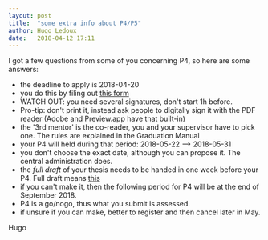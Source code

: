 ```yaml
---
layout: post
title:  "some extra info about P4/P5"
author: Hugo Ledoux
date:   2018-04-12 17:11
---
```


I got a few questions from some of you concerning P4, so here are some answers:

  - the deadline to apply is 2018-04-20
  - you do this by filing out [this form](https://d1rkab7tlqy5f1.cloudfront.net/Studentenportal/Faculteitspecifiek/Bouwkunde/Studie-%20%26%20Loopbaan/Forms/Master%20of%20Science%20Geomatics/Geomatics_Application_form_for_the_go_01.pdf)
  - WATCH OUT: you need several signatures, don't start 1h before.
  - Pro-tip: don't print it, instead ask people to digitally sign it with the PDF reader (Adobe and Preview.app have that built-in)
  - the '3rd mentor' is the co-reader, you and your supervisor have to pick one. The rules are explained in the Graduation Manual
  - your P4 will held during that period: 2018-05-22 --> 2018-05-31
  - you don't choose the exact date, although you can propose it. The central administration does.
  - the *full draft* of your thesis needs to be handed in one week before your P4. Full draft means [this](https://3d.bk.tudelft.nl/courses/geo2020/faq/#what-is-a-complete-draft-at-p4)
  - if you can't make it, then the following period for P4 will be at the end of September 2018.
  - P4 is a go/nogo, thus what you submit is assessed.
  - if unsure if you can make, better to register and then cancel later in May.

Hugo

  



